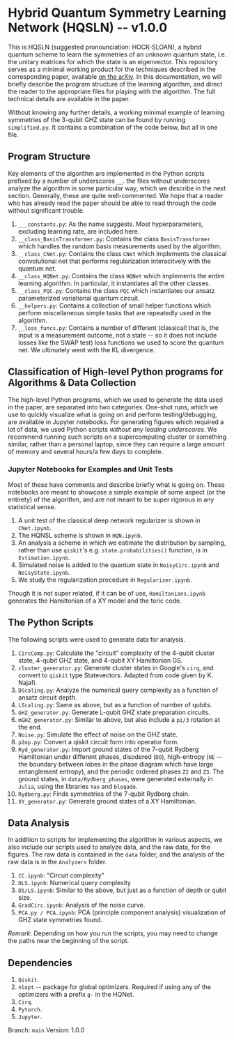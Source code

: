# Hybrid Quantum Symmetry Learning Network (HQSLN) -- v1.0.0
This is HQSLN (suggested pronounciation: HOCK-SLOAN), a hybrid quantum scheme to learn the symmetries of an unknown quantum state, i.e. the unitary matrices for which the state is an eigenvector. This repository serves as a minimal working product for the techniques described in the corresponding paper, available [on the arXiv](https://arxiv.org/abs/2206.11970). In this documentation, we will briefly describe the program structure of the learning algorithm, and direct the reader to the appropriate files for playing with the algorithm. The full technical details are available in the paper. 

Without knowing any further details, a working minimal example of learning symmetries of the 3-qubit GHZ state can be found by running `simplified.py`. It contains a combination of the code below, but all in one file.

## Program Structure
Key elements of the algorithm are implemented in the Python scripts prefixed by a number of underscores `__`. the files without underscores analyze the algorithm in some particular way, which we describe in the next section. Generally, these are quite well-commented. We hope that a reader who has already read the paper should be able to read through the code without significant trouble.
1. `___constants.py`: As the name suggests. Most hyperparameters, excluding learning rate, are included here.
2. `__class_BasisTransformer.py`: Contains the class `BasisTransformer` which handles the random basis measurements used by the algorithm.
3. `__class_CNet.py`: Contains the class `CNet` which implements the classical convolutional net that performs regularization interacitvely with the quantum net.
4. `__class_HQNet.py`: Contains the class `HQNet` which implements the entire learning algorithm. In particular, it instantiates all the other classes.
5. `__class_PQC.py`: Contains the class `PQC` which instantiates our ansatz parameterized variational quantum circuit.
6. `__helpers.py`: Contains a collection of small helper functions which perform miscellaneous simple tasks that are repeatedly used in the algorithm.
7. `__loss_funcs.py`: Contains a number of different (classical! that is, the input is a measurement outcome, not a state -- so it does not include losses like the SWAP test) loss functions we used to score the quantum net. We ultimately went with the KL divergence.

## Classification of High-level Python programs for Algorithms & Data Collection
The high-level Python programs, which we used to generate the data used in the paper, are separated into two categories. One-shot runs, which we use to quickly visualize what is going on and perform testing/debugging, are available in Jupyter notebooks. For generating figures which required a lot of data, we used Python scripts *without any leading underscores*. We recommend running such scripts on a supercomputing cluster or something similar, rather than a personal laptop, since they can require a large amount of memory and several hours/a few days to complete.

### Jupyter Notebooks for Examples and Unit Tests
Most of these have comments and describe briefly what is going on. These notebooks are meant to showcase a simple example of some aspect (or the entirety) of the algorithm, and are not meant to be super rigorous in any statistical sense.

1. A unit test of the classical deep network regularizer is shown in `CNet.ipynb`.
2. The HQNSL scheme is shown in `HQN.ipynb`. 
3. An analysis a scheme in which we estimate the distribution by sampling, rather than use `qiskit`'s e.g. `state.probabilities()` function, is in `Estimation.ipynb`.
4. Simulated noise is added to the quantum state in `NoisyCirc.ipynb` and `NoisyState.ipynb`.
5. We study the regularization procedure in `Regularizer.ipynb`.

Though it is not super related, if it can be of use, `Hamiltonians.ipynb` generates the Hamiltonian of a XY model and the toric code.

## The Python Scripts
The following scripts were used to generate data for analysis.
1. `CircComp.py`: Calculate the "circuit" complexity of the 4-qubit cluster state, 4-qubit GHZ state, and 4-qubit XY Hamiltonian GS.
2. `cluster_generator.py`: Generate cluster states in Google's `cirq`, and convert to `qiskit` type Statevectors. Adapted from code given by K. Najafi.
3. `DScaling.py`: Analyze the numerical query complexity as a function of ansatz circuit depth.
4. `LScaling.py`: Same as above, but as a function of number of qubits.
5. `GHZ_generator.py`: Generate L-qubit GHZ state preparation circuits.
6. `mGHZ_generator.py`: Similar to above, but also include a `pi/3` rotation at the end.
7. `Noise.py`: Simulate the effect of noise on the GHZ state.
8. `p2op.py`: Convert a qiskit circuit form into operator form.
9. `Ryd_generator.py`: Import ground states of the 7-qubit Rydberg Hamiltonian under different phases, disodered (`DO`), high-entropy (`HE` -- the boundary between lobes in the phase diagram which have large entanglement entropy), and the periodic ordered phases `Z2` and `Z3`. The ground states, in `data/Rydberg_phases`, were generated externally in `Julia`, using the libraries `Yao` and `bloqade`.
10. `Rydberg.py`: Finds symmetries of the 7-qubit Rydberg chain.
11. `XY_generator.py`: Generate ground states of a XY Hamiltonian.

## Data Analysis
In addition to scripts for implementing the algorithm in various aspects, we also include our scripts used to analyze data, and the raw data, for the figures. The raw data is contained in the `data` folder, and the analysis of the raw data is in the `Analyzers` folder.

1. `CC.ipynb`: "Circuit complexity"
2. `DLS.ipynb`: Numerical query complexity
3. `DS/LS.ipynb`: Similar to the above, but just as a function of depth or qubit size.
4. `GradCirc.ipynb`: Analysis of the noise curve.
5. `PCA.py / PCA.ipynb`: PCA (principle component analysis) visualization of GHZ state symmetries found.

*Remark*: Depending on how you run the scripts, you may need to change the paths near the beginning of the script.

## Dependencies
1. `Qiskit`.
2. `nlopt` -- package for global optimizers. Required if using any of the optimizers with a prefix `g-` in the HQNet.
3. `Cirq`.
4. `Pytorch`.
5. `Jupyter`.

Branch: `main`
Version: 1.0.0
